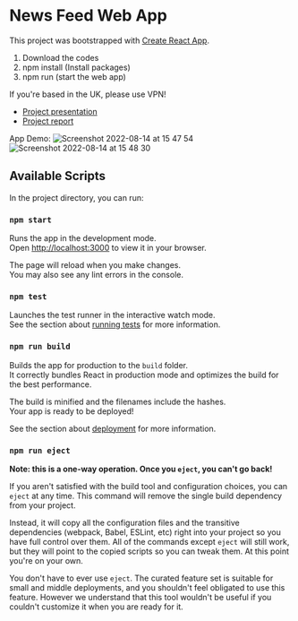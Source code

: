 # News Feed Web App

This project was bootstrapped with [Create React App](https://github.com/facebook/create-react-app).

1. Download the codes
2. npm install (Install packages)
3. npm run (start the web app)

If you're based in the UK, please use VPN!

* [Project presentation](https://github.com/JiaanZZZ/group7-project/blob/main/News%20Feed%20Presentation.pdf)
* [Project report](https://github.com/JiaanZZZ/group7-project/blob/main/News%20Feed%20Report.pdf)

App Demo:
![Screenshot 2022-08-14 at 15 47 54](https://user-images.githubusercontent.com/74383677/184542328-da923556-f3bd-4dc5-bee6-d3d82efdacd8.png)
![Screenshot 2022-08-14 at 15 48 30](https://user-images.githubusercontent.com/74383677/184542358-1e7fc614-b386-4601-b2b8-6cd012410efb.png)





## Available Scripts

In the project directory, you can run:

### `npm start`

Runs the app in the development mode.\
Open [http://localhost:3000](http://localhost:3000) to view it in your browser.

The page will reload when you make changes.\
You may also see any lint errors in the console.

### `npm test`

Launches the test runner in the interactive watch mode.\
See the section about [running tests](https://facebook.github.io/create-react-app/docs/running-tests) for more information.

### `npm run build`

Builds the app for production to the `build` folder.\
It correctly bundles React in production mode and optimizes the build for the best performance.

The build is minified and the filenames include the hashes.\
Your app is ready to be deployed!

See the section about [deployment](https://facebook.github.io/create-react-app/docs/deployment) for more information.

### `npm run eject`

**Note: this is a one-way operation. Once you `eject`, you can't go back!**

If you aren't satisfied with the build tool and configuration choices, you can `eject` at any time. This command will remove the single build dependency from your project.

Instead, it will copy all the configuration files and the transitive dependencies (webpack, Babel, ESLint, etc) right into your project so you have full control over them. All of the commands except `eject` will still work, but they will point to the copied scripts so you can tweak them. At this point you're on your own.

You don't have to ever use `eject`. The curated feature set is suitable for small and middle deployments, and you shouldn't feel obligated to use this feature. However we understand that this tool wouldn't be useful if you couldn't customize it when you are ready for it.

